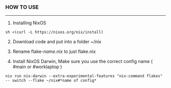 ### HOW TO USE
---
1. Installing NixOS
```
sh <(curl -L https://nixos.org/nix/install)
```

2. Download code and put into a folder ~/nix

3. Rename flake-*name*.nix to just flake.nix

4. Install NixOS Darwin, Make sure you use the correct config name ( #main or #worklaptop )
```
nix run nix-darwin --extra-experimental-features "nix-command flakes" -- switch --flake ~/nix#*name of config*
```
